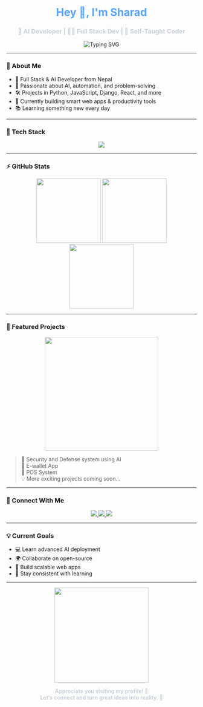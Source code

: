 <h1 align="center" style="color:#58A6FF;">Hey 👋, I'm Sharad</h1>
<h3 align="center" style="color:#C9D1D9;">🧠 AI Developer | 🧑‍💻 Full Stack Dev | 🚀 Self-Taught Coder</h3>

<p align="center">
  <img src="https://readme-typing-svg.herokuapp.com?font=Fira+Code&size=22&pause=1000&color=58A6FF&center=true&vCenter=true&width=500&lines=Full+Stack+Developer;AI+Enthusiast;Python+Lover;Open+Source+Contributor;Lifelong+Learner" alt="Typing SVG" />
</p>

---

### 🌌 About Me

- 🚀 Full Stack & AI Developer from Nepal  
- 🧠 Passionate about AI, automation, and problem-solving  
- 🛠️ Projects in Python, JavaScript, Django, React, and more  
- 🎯 Currently building smart web apps & productivity tools  
- 📚 Learning something new every day  

---

### 🧰 Tech Stack

<p align="center">
  <img src="https://skillicons.dev/icons?i=python,django,js,C,mongodb,mysql,git,github,html,css,vscode,linux" />
</p>

---

### ⚡ GitHub Stats

<div align="center">
  <img src="https://github-readme-stats.vercel.app/api?username=Blury-face&show_icons=true&theme=tokyonight&hide_border=true" height="170px"/>
  <img src="https://github-readme-streak-stats.herokuapp.com/?user=Blury-face&theme=tokyonight&hide_border=true" height="170px"/>
  <img src="https://github-readme-stats.vercel.app/api/top-langs/?username=Blury-face&layout=compact&theme=tokyonight&hide_border=true" height="170px"/>
</div>

---

### 🚀 Featured Projects

<p align="center">
  <img src="https://media.giphy.com/media/RbDKaczqWovIugyJmW/giphy.gif" width="300"/>
</p>

> 🧠 Security and Defense system using AI  
> 📱 E-wallet App  
> 💼 POS System  
> 💡 More exciting projects coming soon...

---

### 🔗 Connect With Me

<p align="center">
  <a href="https://www.instagram.com/your_insta" target="_blank">
    <img src="https://img.shields.io/badge/Instagram-111111?style=for-the-badge&logo=instagram&logoColor=E4405F"/>
  </a>
  <a href="https://www.facebook.com/your_fb" target="_blank">
    <img src="https://img.shields.io/badge/Facebook-111111?style=for-the-badge&logo=facebook&logoColor=1877F2"/>
  </a>
  <a href="https://www.linkedin.com/in/your_linkedin" target="_blank">
    <img src="https://img.shields.io/badge/LinkedIn-111111?style=for-the-badge&logo=linkedin&logoColor=0077B5"/>
  </a>
</p>

---

### 💡 Current Goals

- 💻 Learn advanced AI deployment  
- 🌍 Collaborate on open-source  
- 📱 Build scalable web apps  
- 🧘 Stay consistent with learning  

---

<p align="center">
  <img src="https://media4.giphy.com/media/v1.Y2lkPTc5MGI3NjExazI1dDVjdnhubTFzcXZwZmhmZmJ1MGw3aDJydjZsa2h3YnFoM2FjaiZlcD12MV9pbnRlcm5hbF9naWZfYnlfaWQmY3Q9Zw/bGgsc5mWoryfgKBx1u/giphy.gif" width="250" />
</p>

<p align="center"><b style="color:#C9D1D9;">Appreciate you visiting my profile! 🙏<br> Let’s connect and turn great ideas into reality. 🚀</b></p>
